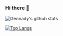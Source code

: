 ### Hi there 👋
![Gennady's github stats](https://github-readme-stats.vercel.app/api?username=GTabala&show_icons=true&theme=radical)

[![Top Langs](https://github-readme-stats.vercel.app/api/top-langs/?username=GTabala&langs_count=8)](https://github.com/GTabala/github-readme-stats)



<!--
**GTabala/GTAbala** is a ✨ _special_ ✨ repository because its `README.md` (this file) appears on your GitHub profile.

Here are some ideas to get you started:

- 🔭 I’m currently working on ...
- 🌱 I’m currently learning ...
- 👯 I’m looking to collaborate on ...
- 🤔 I’m looking for help with ...
- 💬 Ask me about ...
- 📫 How to reach me: ...
- 😄 Pronouns: ...
- ⚡ Fun fact: ...
-->
